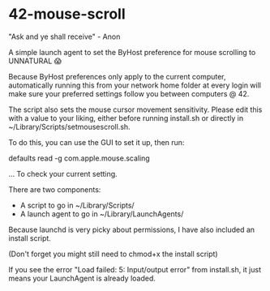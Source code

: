# 42-mouse-scroll

"Ask and ye shall receive" - Anon

A simple launch agent to set the ByHost preference for mouse scrolling to UNNATURAL 😱

Because ByHost preferences only apply to the current computer, automatically running this from your network home folder at every login will make sure your preferred settings follow you between computers @ 42.

The script also sets the mouse cursor movement sensitivity. Please edit this with a value to your liking, either before running install.sh or directly in ~/Library/Scripts/setmousescroll.sh.

To do this, you can use the GUI to set it up, then run:

defaults read -g com.apple.mouse.scaling

… To check your current setting.

There are two components:

- A script to go in ~/Library/Scripts/
- A launch agent to go in ~/Library/LaunchAgents/

Because launchd is very picky about permissions, I have also included an install script.

(Don't forget you might still need to chmod+x the install script)

If you see the error "Load failed: 5: Input/output error" from install.sh, it just means your LaunchAgent is already loaded.
